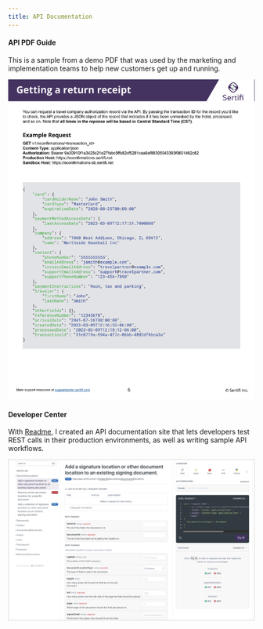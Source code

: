 ```yaml
---
title: API Documentation
---
```


#### API PDF Guide

This is a sample from a demo PDF that was used by the marketing and implementation teams to help new customers get up and running.

![A sample of a JSON API response documentation.](../assets/api-guide-new.jpg)

#### Developer Center

With <a href="http://readme.com" target="_blank">Readme</a>, I created an API documentation site that lets developers test REST calls in their production environments, as well as writing sample API workflows.

![The Sertifi REST API Readme](../assets/readme.png)

